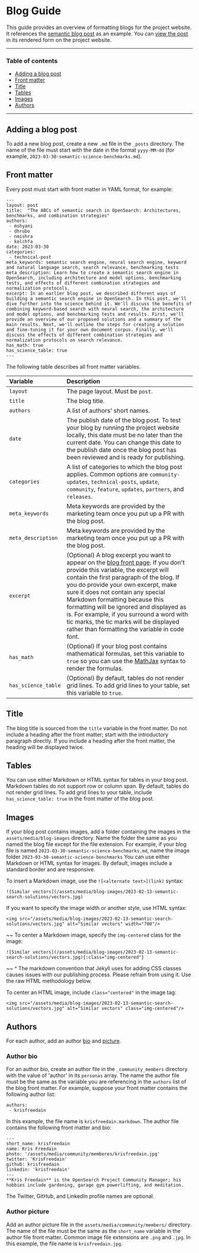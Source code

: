 # Blog Guide

This guide provides an overview of formatting blogs for the project website. It references the [semantic blog post](/_posts/2023-03-30-semantic-science-benchmarks.md) as an example. You can [view the post](https://opensearch.org/blog/semantic-science-benchmarks/) in its rendered form on the project website.

* * *

### Table of contents

* [Adding a blog post](#adding-a-blog-post)
* [Front matter](#front-matter)
* [Title](#title)
* [Tables](#tables)
* [Images](#images)
* [Authors](#authors)
* * *

## Adding a blog post

To add a new blog post, create a new `.md` file in the `_posts` directory. The name of the file must start with the date in the format `yyyy-MM-dd` (for example, `2023-03-30-semantic-science-benchmarks.md`).

## Front matter

Every post must start with front matter in YAML format, for example:

```
---
layout: post
title:  "The ABCs of semantic search in OpenSearch: Architectures, benchmarks, and combination strategies"
authors:
 - mshyani
 - dhrubo
 - nmishra
 - kolchfa
date: 2023-03-30
categories:
 - technical-post
meta_keywords: semantic search engine, neural search engine, keyword and natural language search, search relevance, benchmarking tests
meta_description: Learn how to create a semantic search engine in OpenSearch, including architecture and model options, benchmarking tests, and effects of different combination strategies and normalization protocols.
excerpt: In an earlier blog post, we described different ways of building a semantic search engine in OpenSearch. In this post, we'll dive further into the science behind it. We'll discuss the benefits of combining keyword-based search with neural search, the architecture and model options, and benchmarking tests and results. First, we'll provide an overview of our proposed solutions and a summary of the main results. Next, we'll outline the steps for creating a solution and fine-tuning it for your own document corpus. Finally, we'll discuss the effects of different combination strategies and normalization protocols on search relevance. 
has_math: true
has_science_table: true
---
```

The following table describes all front matter variables.

Variable | Description
:--- | :---
`layout` | The page layout. Must be `post`.
`title` | The blog title.
`authors` | A list of authors' short names.
`date` | The publish date of the blog post. To test your blog by running the project website locally, this date must be no later than the current date. You can change this date to the publish date once the blog post has been reviewed and is ready for publishing.
`categories` | A list of categories to which the blog post applies. Common options are `community-updates`, `technical-posts`, `update`, `community`, `feature`, `updates`, `partners`, and `releases`.
`meta_keywords` | Meta keywords are provided by the marketing team once you put up a PR with the blog post.
`meta_description` | Meta keywords are provided by the marketing team once you put up a PR with the blog post.
`excerpt` | (Optional) A blog excerpt you want to appear on the [blog front page](https://opensearch.org/blog). If you don't provide this variable, the excerpt will contain the first paragraph of the blog. If you do provide your own excerpt, make sure it does not contain any special Markdown formatting because this formatting will be ignored and displayed as is. For example, if you surround a word with tic marks, the tic marks will be displayed rather than formatting the variable in code font.
`has_math` | (Optional) If your blog post contains mathematical formulas, set this variable to `true` so you can use the [MathJax](https://www.mathjax.org/) syntax to render the formulas.
`has_science_table` | (Optional) By default, tables do not render grid lines. To add grid lines to your table, set this variable to `true`.

## Title

The blog title is sourced from the `title` variable in the front matter. Do not include a heading after the front matter; start with the introductory paragraph directly. If you include a heading after the front matter, the heading will be displayed twice.

## Tables

You can use either Markdown or HTML syntax for tables in your blog post. Markdown tables do not support row or column span. By default, tables do not render grid lines. To add grid lines to your table, include `has_science_table: true` in the front matter of the blog post.

## Images

If your blog post contains images, add a folder containing the images in the `assets/media/blog-images` directory. Name the folder the same as you named the blog file except for the file extension. For example, if your blog file is named `2023-03-30-semantic-science-benchmarks.md`, name the image folder `2023-03-30-semantic-science-benchmarks` You can use either Markdown or HTML syntax for images. By default, images include a standard border and are responsive. 

To insert a Markdown image, use the `![<alternate text>](link)` syntax:

```
![Similar vectors](/assets/media/blog-images/2023-02-13-semantic-search-solutions/vectors.jpg)
```

If you want to specify the image width or another style, use HTML syntax:

```
<img src="/assets/media/blog-images/2023-02-13-semantic-search-solutions/vectors.jpg" alt="Similar vectors" width="700"/>
```

~~
To center a Markdown image, specify the `img-centered` class for the image:

```
![Similar vectors](/assets/media/blog-images/2023-02-13-semantic-search-solutions/vectors.jpg){:class="img-centered"}
```
~~
^ The markdown convention that Jekyll uses for adding CSS classes causes issues with our publishing process. Please refrain from using it. Use the raw HTML methodology below.

To center an HTML image, include `class="centered"` in the image tag:

```
<img src="/assets/media/blog-images/2023-02-13-semantic-search-solutions/vectors.jpg" alt="Similar vectors" class="img-centered"/>
```

## Authors

For each author, add an author [bio](#author-bio) and [picture](#author-picture).

### Author bio

For an author bio, create an author file in the `_community_members` directory with the value of 'author' in its `personas` array. The name the author file must be the same as the variable you are referencing in the `authors` list of the blog front matter. For example, suppose your front matter contains the following author list:

```
authors:
 - krisfreedain
```

In this example, the file name is `krisfreedain.markdown`. The author file contains the following front matter and bio:

```
---
short_name: krisfreedain
name: Kris Freedain
photo: '/assets/media/community/memberes/krisfreedain.jpg'
twitter: 'KrisFreedain'
github: krisfreedain
linkedin: 'krisfreedain'
---
**Kris Freedain** is the OpenSearch Project Community Manager; his hobbies include gardening, garage gym powerlifting, and meditation.
```

The Twitter, GitHub, and LinkedIn profile names are optional.

### Author picture

Add an author picture file in the `assets/media/community/members/` directory. The name of the file must be the same as the `short_name` variable in the author file front matter. Common image file extensions are `.png` and `.jpg`. In this example, the file name is `krisfreedain.jpg`.